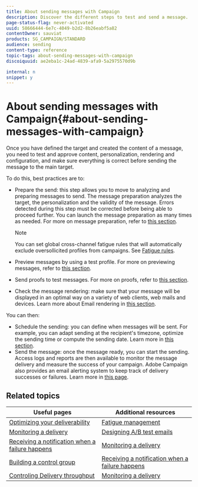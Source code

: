 ```yaml
---
title: About sending messages with Campaign
description: Discover the different steps to test and send a message.
page-status-flag: never-activated
uuid: 58666444-6e7c-4049-b2d2-8b26eabf5a82
contentOwner: sauviat
products: SG_CAMPAIGN/STANDARD
audience: sending
content-type: reference
topic-tags: about-sending-messages-with-campaign
discoiquuid: ae2eba1c-24ad-4839-afa9-5a2975570d9b

internal: n
snippet: y
---
```


# About sending messages with Campaign{#about-sending-messages-with-campaign}

Once you have defined the target and created the content of a message, you need to test and approve content, personalization, rendering and configuration, and make sure everything is correct before sending the message to the main target. 

To do this, best practices are to:

* Prepare the send: this step allows you to move to analyzing and preparing messages to send. The message preparation analyzes the target, the personalization and the validity of the message. Errors detected during this step must be corrected before being able to proceed further. You can launch the message preparation as many times as needed. For more on message preparation, refer to [this section](../../sending/using/preparing-the-send.md).

  >[!NOTE]
  >
  >You can set global cross-channel fatigue rules that will automatically exclude oversollicited profiles from campaigns. See [Fatigue rules](../../sending/using/fatigue-rules.md).

* Preview messages by using a test profile. For more on previewing messages, refer to [this section](../../sending/using/previewing-messages.md).
* Send proofs to test messages. For more on proofs, refer to [this  section](../../sending/using/sending-proofs.md). 
* Check the message rendering: make sure that your message will be displayed in an optimal way on a variety of web clients, web mails and devices. Learn more about Email rendering in [this section](../../sending/using/email-rendering.md).

You can then:

* Schedule the sending: you can define when messages will be sent. For example, you can adapt sending at the recipient's timezone, optimize the sending time or compute the  sending date. Learn more in [this section](../../sending/using/about-scheduling-messages.md).
* Send the message: once the message ready, you can start the sending. Access logs and reports are then available to monitor the message delivery and measure the success of your campaign. Adobe Campaign also provides an email alerting system to keep track of delivery successes or failures. Learn more in [this page](../../sending/using/confirming-the-send.md).

## Related topics

| Useful pages | Additional resources |
|---|---|
| [Optimizing your deliverability](../../sending/using/about-deliverability.md) | [Fatigue management](../../sending/using/fatigue-rules.md) |
| [Monitoring a delivery](../../audiences/using/creating-profiles.md) | [Designing A/B test emails](../../channels/using/designing-an-a-b-test-email.md) |
| [Receiving a notification when a failure happens](../../sending/using/receiving-alerts-when-failures-happen.md) |  [Monitoring a delivery](../../sending/using/monitoring-a-delivery.md) |
| [Building a control group](../../automating/using/workflow-control-group.md) | [Receiving a notification when a failure happens](../../sending/using/receiving-alerts-when-failures-happen.md) |
| [Controling Delivery throughput](../../reporting/using/delivery-throughput.md) | [Monitoring a delivery](../../sending/using/monitoring-a-delivery.md) |